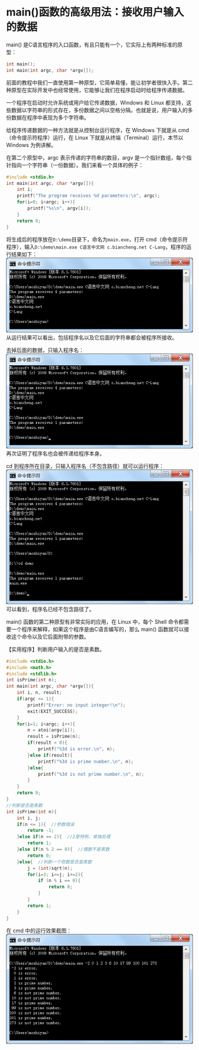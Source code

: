 # main()函数的高级用法：接收用户输入的数据

main() 是C语言程序的入口函数，有且只能有一个，它实际上有两种标准的原型：

```c
int main();
int main(int argc, char *argv[]);
```

前面的教程中我们一直使用第一种原型，它简单易懂，能让初学者很快入手。第二种原型在实际开发中也经常使用，它能够让我们在程序启动时给程序传递数据。

一个程序在启动时允许系统或用户给它传递数据，Windows 和 Linux 都支持，这些数据以字符串的形式存在，多份数据之间以空格分隔。也就是说，用户输入的多份数据在程序中表现为多个字符串。

给程序传递数据的一种方法就是从控制台运行程序，在 Windows 下就是从 cmd（命令提示符程序）运行，在 Linux 下就是从终端（Terminal）运行，本节以 Windows 为例讲解。

在第二个原型中，argc 表示传递的字符串的数目，argv 是一个指针数组，每个指针指向一个字符串（一份数据）。我们来看一个具体的例子：

```c
#include <stdio.h>
int main(int argc, char *argv[]){
    int i;
    printf("The program receives %d parameters:\n", argc);
    for(i=0; i<argc; i++){
        printf("%s\n", argv[i]);
    }
    return 0;
}
```

将生成后的程序放在`D:\demo`目录下，命名为`main.exe`，打开 cmd（命令提示符程序），输入`D:\demo\main.exe C语言中文网 c.biancheng.net C-Lang`，程序的运行结果如下：
![img](./images/1606242K6-0.png)
从运行结果可以看出，包括程序名以及它后面的字符串都会被程序所接收。

去掉后面的数据，只输入程序名：
![img](./images/160624G96-1.png)
再次证明了程序名也会被传递给程序本身。

cd 到程序所在目录，只输入程序名（不包含路径）就可以运行程序：
![img](./images/1606241303-2.png)
可以看到，程序名已经不包含路径了。

main() 函数的第二种原型有非常实际的应用，在 Linux 中，每个 Shell 命令都需要一个程序来解释，如果这个程序是由C语言编写的，那么 main() 函数就可以接收这个命令以及它后面附带的参数。

【实用程序】判断用户输入的是否是素数。

```c
#include <stdio.h>
#include <math.h>
#include <stdlib.h>
int isPrime(int n);
int main(int argc, char *argv[]){
    int i, n, result;
    if(argc <= 1){
        printf("Error: no input integer!\n");
        exit(EXIT_SUCCESS);
    }
    for(i=1; i<argc; i++){
        n = atoi(argv[i]);
        result = isPrime(n);
        if(result < 0){
            printf("%3d is error.\n", n);
        }else if(result){
            printf("%3d is prime number.\n", n);
        }else{
            printf("%3d is not prime number.\n", n);
        }
    }
    return 0;
}
//判断是否是素数
int isPrime(int n){
    int i, j;
    if(n <= 1){  //参数错误
        return -1;
    }else if(n == 2){  //2是特例，单独处理
        return 1;
    }else if(n % 2 == 0){  //偶数不是素数
        return 0;
    }else{  //判断一个奇数是否是素数
        j = (int)sqrt(n);
        for(i=3; i<=j; i+=2){
            if (n % i == 0){
                return 0;
            }
        }
        return 1;
    }
}
```

在 cmd 中的运行效果截图：
![img](./images/160624OV-3.png)

